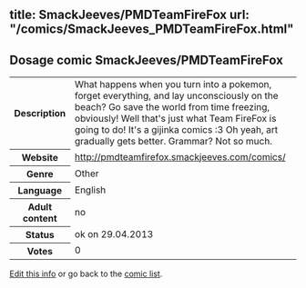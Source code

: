 title: SmackJeeves/PMDTeamFireFox
url: "/comics/SmackJeeves_PMDTeamFireFox.html"
---
Dosage comic SmackJeeves/PMDTeamFireFox
-----------------------------------------

<p id="msg"></p>
<script type="text/javascript">
if (window.location.search === '?edit_info_mail=sent_ok') {
  var elem = document.getElementById("msg");
  elem.innerHTML = 'Edited information sucessfully sent for review, which is usually done daily. Thanks!';
  elem.className = 'ok';
}
</script>
<table class="comicinfo">
<tr>
<th>Description</th><td>What happens when you turn into a pokemon, forget everything, and lay unconsciously on the beach? Go save the world from time freezing, obviously! Well that's just what Team FireFox is going to do! It's a gijinka comics :3 Oh yeah, art gradually gets better. Grammar? Not so much.</td>
</tr>
<tr>
<th>Website</th><td><a href="http://pmdteamfirefox.smackjeeves.com/comics/">http://pmdteamfirefox.smackjeeves.com/comics/</a></td>
</tr>
<tr>
<th>Genre</th><td>Other</td>
</tr>
<tr>
<th>Language</th><td>English</td>
</tr>
<tr>
<th>Adult content</th><td>no</td>
</tr>
<tr>
<th>Status</th><td>ok on 29.04.2013</td>
</tr>
<tr>
<th>Votes</th><td>0</td>
</tr>
</table>

[Edit this info](SmackJeeves_PMDTeamFireFox_edit.html) or go back to the [comic list](../comic-index.html).
